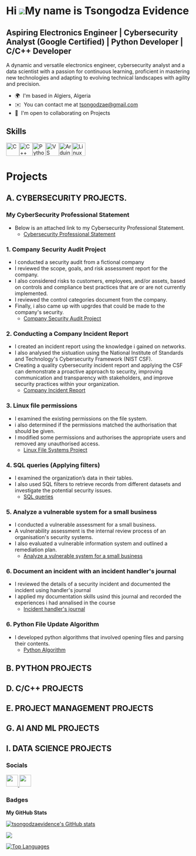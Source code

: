 Hi ![](https://user-images.githubusercontent.com/18350557/176309783-0785949b-9127-417c-8b55-ab5a4333674e.gif)My name is Tsongodza Evidence
==========================================================================================================================================

Aspiring Electronics Engineer | Cybersecurity Analyst (Google Certified) | Python Developer | C/C++ Developer
------------------------------------------------------------------------------

A dynamic and versatile electronics engineer, cybersecurity analyst and a data scientist with a passion for continuous learning, proficient in mastering new technologies and adapting to evolving technical landscapes with agility and precision.

* 🌍  I'm based in Algiers, Algeria
* ✉️  You can contact me at [tsongodzae@gmail.com](mailto:tsongodzae@gmail.com)
* 🤝  I'm open to collaborating on Projects

## Skills

<p align="left">
<a href="https://docs.microsoft.com/en-us/cpp/?view=msvc-170" target="_blank" rel="noreferrer"><img src="https://raw.githubusercontent.com/danielcranney/readme-generator/main/public/icons/skills/c-colored.svg" width="36" height="36" alt="C" /></a><a href="https://docs.microsoft.com/en-us/cpp/?view=msvc-170" target="_blank" rel="noreferrer"><img src="https://raw.githubusercontent.com/danielcranney/readme-generator/main/public/icons/skills/cplusplus-colored.svg" width="36" height="36" alt="C++" /></a><a href="https://www.python.org/" target="_blank" rel="noreferrer"><img src="https://raw.githubusercontent.com/danielcranney/readme-generator/main/public/icons/skills/python-colored.svg" width="36" height="36" alt="Python" /></a><a href="https://code.visualstudio.com/" target="_blank" rel="noreferrer"><img src="https://raw.githubusercontent.com/danielcranney/readme-generator/main/public/icons/skills/visualstudiocode.svg" width="36" height="36" alt="VS Code" /></a><a href="https://store.arduino.cc/" target="_blank" rel="noreferrer"><img src="https://raw.githubusercontent.com/danielcranney/readme-generator/main/public/icons/skills/arduino-colored.svg" width="36" height="36" alt="Arduino" /></a><a href="https://www.linux.org" target="_blank" rel="noreferrer"><img src="https://raw.githubusercontent.com/danielcranney/readme-generator/main/public/icons/skills/linux-colored.svg" width="36" height="36" alt="Linux" /></a>
</p>

# Projects

## A. CYBERSECURITY PROJECTS.

### My CyberSecurity Professional Statement

 * Below is an attached link to my Cybersecurity Professional Statement.
   - [Cybersecurity Professional Statement](https://tsongodzaevidence.github.io/CyberSecurity-Professional-Statement/)

### 1. Company Security Audit Project

 * I conducted a security audit from a fictional company
 * I reviewed the scope, goals, and risk assessment report for the company.
 * I also considered risks to customers, employees, and/or assets, based on controls and compliance best practices that are or are not currently implemented.
 * I reviewed the control categories document from the company.
 * Finally, i also came up with upgrdes that could be made to the company's security.
   - [Company Security Audit Project](https://tsongodzaevidence.github.io/Company-Security-Audit/)

### 2. Conducting a Company Incident Report 

 * I created an incident report using the knowledge i gained on networks.
 * I also analysed the sistuation using the National Institute of Standards and Technology's Cybersecurity Framework (NIST CSF).
 * Creating a quality cybersecurity incident report and applying the CSF can demonstrate a proactive approach to security, improving communication and transparency with stakeholders, and improve 
   security practices within your organization.
   - [Company Incident Report ](https://github.com/tsongodzaevidence/Responding_To_A_Security_Incident)

### 3. Linux file permissions

 * I examined the existing permissions on the file system.
 * i also determined if the permissions matched the authorisation that should be given.
 * I modified some permissions and authorises the appropriate users and removed any unauthorised access.
   - [Linux File Systems Project](https://github.com/tsongodzaevidence/linux-file-permissions)
  
 ### 4. SQL queries (Applying filters)

 * I examined the organization’s data in their tables.
 * I also used SQL filters to retrieve records from different datasets and investigate the potential security issues.
   - [SQL queries](https://github.com/tsongodzaevidence/SQL-filters)
  
### 5. Analyze a vulnerable system for a small business

 * I conducted a vulnerable assessment for a small business.
 * A vulnerability assessment is the internal review process of an organisation's security systems.
 * I also evaluated a vulnerable information system and outlined a remediation plan.
   - [Analyze a vulnerable system for a small business](https://github.com/tsongodzaevidence/vulnerable-analysis-of-a-business)

### 6. Document an incident with an incident handler's journal

 * I reviewed the details of a security incident and documented the incident using handler's journal
 * I applied my documentation skills usind this journal and recorded the experiences i had annalised in the course
   - [Incident handler's journal](https://github.com/tsongodzaevidence/Documenting-an-Incident-Responce)

### 6. Python File Update Algorithm 

 * I developed python algorithms that involved opening files and parsing their contents.
   - [Python Algorithm](https://github.com/tsongodzaevidence/Python-Algorithm-Automation)

## B. PYTHON PROJECTS
## D. C/C++ PROJECTS
## E. PROJECT MANAGEMENT PROJECTS
## G. AI AND ML PROJECTS
## I. DATA SCIENCE PROJECTS

### Socials

<p align="left"> <a href="https://www.github.com/tsongodzaevidence" target="_blank" rel="noreferrer"> <picture> <source media="(prefers-color-scheme: dark)" srcset="https://raw.githubusercontent.com/danielcranney/readme-generator/main/public/icons/socials/github-dark.svg" /> <source media="(prefers-color-scheme: light)" srcset="https://raw.githubusercontent.com/danielcranney/readme-generator/main/public/icons/socials/github.svg" /> <img src="https://raw.githubusercontent.com/danielcranney/readme-generator/main/public/icons/socials/github.svg" width="32" height="32" /> </picture> </a> <a href="https://www.linkedin.com/in/tsongodzaevidence" target="_blank" rel="noreferrer"> <picture> <source media="(prefers-color-scheme: dark)" srcset="https://raw.githubusercontent.com/danielcranney/readme-generator/main/public/icons/socials/linkedin-dark.svg" /> <source media="(prefers-color-scheme: light)" srcset="https://raw.githubusercontent.com/danielcranney/readme-generator/main/public/icons/socials/linkedin.svg" /> <img src="https://raw.githubusercontent.com/danielcranney/readme-generator/main/public/icons/socials/linkedin.svg" width="32" height="32" /> </picture> </a></p>

### Badges

<b>My GitHub Stats</b>

<a href="http://www.github.com/tsongodzaevidence"><img src="https://github-readme-stats.vercel.app/api?username=tsongodzaevidence&show_icons=true&hide=&count_private=true&title_color=0891b2&text_color=ffffff&icon_color=0891b2&bg_color=1c1917&hide_border=true&show_icons=true" alt="tsongodzaevidence's GitHub stats" /></a>

<a href="http://www.github.com/tsongodzaevidence"><img src="https://github-readme-streak-stats.herokuapp.com/?user=tsongodzaevidence&stroke=ffffff&background=1c1917&ring=0891b2&fire=0891b2&currStreakNum=ffffff&currStreakLabel=0891b2&sideNums=ffffff&sideLabels=ffffff&dates=ffffff&hide_border=true" /></a>

<a href="https://github.com/tsongodzaevidence" align="left"><img src="https://github-readme-stats.vercel.app/api/top-langs/?username=tsongodzaevidence&langs_count=10&title_color=0891b2&text_color=ffffff&icon_color=0891b2&bg_color=1c1917&hide_border=true&locale=en&custom_title=Top%20%Languages" alt="Top Languages" /></a>
